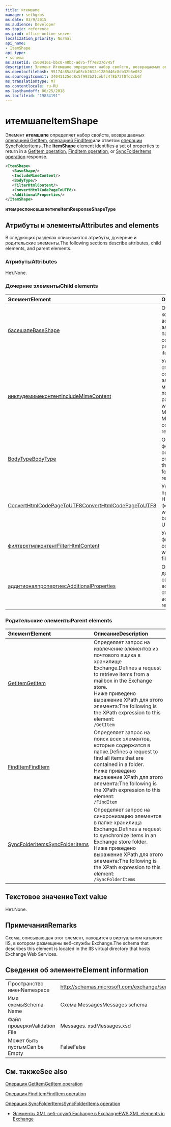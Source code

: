 ```yaml
---
title: итемшапе
manager: sethgros
ms.date: 03/9/2015
ms.audience: Developer
ms.topic: reference
ms.prod: office-online-server
localization_priority: Normal
api_name:
- ItemShape
api_type:
- schema
ms.assetid: c5604161-bbc0-40bc-ad75-ff7e837d745f
description: Элемент Итемшапе определяет набор свойств, возвращаемых операцией GetItem, операцией FindItem или ответом операции SyncFolderItems.
ms.openlocfilehash: 95174a85a8fa05cb2612e1289d46c8db32b6e052
ms.sourcegitcommit: 34041125dc8c5f993b21cebfc4f8b72f0fd2cb6f
ms.translationtype: MT
ms.contentlocale: ru-RU
ms.lasthandoff: 06/25/2018
ms.locfileid: "19834191"
---
```

# <a name="itemshape"></a><span data-ttu-id="54142-103">итемшапе</span><span class="sxs-lookup"><span data-stu-id="54142-103">ItemShape</span></span>

<span data-ttu-id="54142-104">Элемент **итемшапе** определяет набор свойств, возвращаемых [операцией GetItem](getitem-operation.md), [операцией FindItem](finditem-operation.md)или ответом [операции SyncFolderItems](syncfolderitems-operation.md) .</span><span class="sxs-lookup"><span data-stu-id="54142-104">The **ItemShape** element identifies a set of properties to return in a [GetItem operation](getitem-operation.md), [FindItem operation](finditem-operation.md), or [SyncFolderItems operation](syncfolderitems-operation.md) response.</span></span> 
  
```XML
<ItemShape>
   <BaseShape/>
   <IncludeMimeContent/>
   <BodyType/>
   <FilterHtmlContent/>
   <ConvertHtmlCodePageToUTF8/>
   <AdditionalProperties/>
</ItemShape>
```

 <span data-ttu-id="54142-105">**итемреспонсешапетипе**</span><span class="sxs-lookup"><span data-stu-id="54142-105">**ItemResponseShapeType**</span></span>
## <a name="attributes-and-elements"></a><span data-ttu-id="54142-106">Атрибуты и элементы</span><span class="sxs-lookup"><span data-stu-id="54142-106">Attributes and elements</span></span>

<span data-ttu-id="54142-107">В следующих разделах описываются атрибуты, дочерние и родительские элементы.</span><span class="sxs-lookup"><span data-stu-id="54142-107">The following sections describe attributes, child elements, and parent elements.</span></span>
  
### <a name="attributes"></a><span data-ttu-id="54142-108">Атрибуты</span><span class="sxs-lookup"><span data-stu-id="54142-108">Attributes</span></span>

<span data-ttu-id="54142-109">Нет.</span><span class="sxs-lookup"><span data-stu-id="54142-109">None.</span></span>
  
### <a name="child-elements"></a><span data-ttu-id="54142-110">Дочерние элементы</span><span class="sxs-lookup"><span data-stu-id="54142-110">Child elements</span></span>

|<span data-ttu-id="54142-111">**Элемент**</span><span class="sxs-lookup"><span data-stu-id="54142-111">**Element**</span></span>|<span data-ttu-id="54142-112">**Описание**</span><span class="sxs-lookup"><span data-stu-id="54142-112">**Description**</span></span>|
|:-----|:-----|
|[<span data-ttu-id="54142-113">басешапе</span><span class="sxs-lookup"><span data-stu-id="54142-113">BaseShape</span></span>](baseshape.md) <br/> |<span data-ttu-id="54142-114">Определяет базовую конфигурацию свойств, возвращаемых в ответе элемента или папки.</span><span class="sxs-lookup"><span data-stu-id="54142-114">Identifies the basic configuration of properties to return in an item or folder response.</span></span>  <br/> |
|[<span data-ttu-id="54142-115">инклудемимеконтент</span><span class="sxs-lookup"><span data-stu-id="54142-115">IncludeMimeContent</span></span>](includemimecontent.md) <br/> |<span data-ttu-id="54142-116">Указывает, будет ли в ответе возвращено содержимое MIME для элемента с многоцелевыми почтовыми расширениями.</span><span class="sxs-lookup"><span data-stu-id="54142-116">Specifies whether the Multipurpose Internet Mail Extensions (MIME) content of an item is returned in the response.</span></span>  <br/> |
|[<span data-ttu-id="54142-117">BodyType</span><span class="sxs-lookup"><span data-stu-id="54142-117">BodyType</span></span>](bodytype.md) <br/> |<span data-ttu-id="54142-118">Определяет способ форматирования основного текста в отклике.</span><span class="sxs-lookup"><span data-stu-id="54142-118">Identifies how the body text is formatted in the response.</span></span>  <br/> |
|[<span data-ttu-id="54142-119">ConvertHtmlCodePageToUTF8</span><span class="sxs-lookup"><span data-stu-id="54142-119">ConvertHtmlCodePageToUTF8</span></span>](converthtmlcodepagetoutf8.md) <br/> |<span data-ttu-id="54142-120">Указывает, преобразуется ли текст HTML элемента в формат UTF8.</span><span class="sxs-lookup"><span data-stu-id="54142-120">Indicates whether the item HTML body is converted to UTF8.</span></span>  <br/> |
|[<span data-ttu-id="54142-121">филтерхтмлконтент</span><span class="sxs-lookup"><span data-stu-id="54142-121">FilterHtmlContent</span></span>](filterhtmlcontent.md) <br/> |<span data-ttu-id="54142-122">Указывает, включена ли фильтрация HTML-содержимого.</span><span class="sxs-lookup"><span data-stu-id="54142-122">Specifies whether HTML content filtering is enabled.</span></span>  <br/> |
|[<span data-ttu-id="54142-123">аддитионалпропертиес</span><span class="sxs-lookup"><span data-stu-id="54142-123">AdditionalProperties</span></span>](additionalproperties.md) <br/> |<span data-ttu-id="54142-124">Определяет дополнительные свойства, возвращаемые в ответе.</span><span class="sxs-lookup"><span data-stu-id="54142-124">Identifies additional properties to return in a response.</span></span>  <br/> |
   
### <a name="parent-elements"></a><span data-ttu-id="54142-125">Родительские элементы</span><span class="sxs-lookup"><span data-stu-id="54142-125">Parent elements</span></span>

|<span data-ttu-id="54142-126">**Элемент**</span><span class="sxs-lookup"><span data-stu-id="54142-126">**Element**</span></span>|<span data-ttu-id="54142-127">**Описание**</span><span class="sxs-lookup"><span data-stu-id="54142-127">**Description**</span></span>|
|:-----|:-----|
|[<span data-ttu-id="54142-128">GetItem</span><span class="sxs-lookup"><span data-stu-id="54142-128">GetItem</span></span>](getitem.md) <br/> |<span data-ttu-id="54142-129">Определяет запрос на извлечение элементов из почтового ящика в хранилище Exchange.</span><span class="sxs-lookup"><span data-stu-id="54142-129">Defines a request to retrieve items from a mailbox in the Exchange store.</span></span>  <br/> <span data-ttu-id="54142-130">Ниже приведено выражение XPath для этого элемента:</span><span class="sxs-lookup"><span data-stu-id="54142-130">The following is the XPath expression to this element:</span></span>  <br/>  `/GetItem` <br/> |
|[<span data-ttu-id="54142-131">FindItem</span><span class="sxs-lookup"><span data-stu-id="54142-131">FindItem</span></span>](finditem.md) <br/> |<span data-ttu-id="54142-132">Определяет запрос на поиск всех элементов, которые содержатся в папке.</span><span class="sxs-lookup"><span data-stu-id="54142-132">Defines a request to find all items that are contained in a folder.</span></span>  <br/> <span data-ttu-id="54142-133">Ниже приведено выражение XPath для этого элемента:</span><span class="sxs-lookup"><span data-stu-id="54142-133">The following is the XPath expression to this element:</span></span>  <br/>  `/FindItem` <br/> |
|[<span data-ttu-id="54142-134">SyncFolderItems</span><span class="sxs-lookup"><span data-stu-id="54142-134">SyncFolderItems</span></span>](syncfolderitems.md) <br/> |<span data-ttu-id="54142-135">Определяет запрос на синхронизацию элементов в папке хранилища Exchange.</span><span class="sxs-lookup"><span data-stu-id="54142-135">Defines a request to synchronize items in an Exchange store folder.</span></span>  <br/> <span data-ttu-id="54142-136">Ниже приведено выражение XPath для этого элемента:</span><span class="sxs-lookup"><span data-stu-id="54142-136">The following is the XPath expression to this element:</span></span>  <br/>  `/SyncFolderItems` <br/> |
   
## <a name="text-value"></a><span data-ttu-id="54142-137">Текстовое значение</span><span class="sxs-lookup"><span data-stu-id="54142-137">Text value</span></span>

<span data-ttu-id="54142-138">Нет.</span><span class="sxs-lookup"><span data-stu-id="54142-138">None.</span></span>
  
## <a name="remarks"></a><span data-ttu-id="54142-139">Примечания</span><span class="sxs-lookup"><span data-stu-id="54142-139">Remarks</span></span>

<span data-ttu-id="54142-140">Схема, описывающая этот элемент, находится в виртуальном каталоге IIS, в котором размещены веб-службы Exchange.</span><span class="sxs-lookup"><span data-stu-id="54142-140">The schema that describes this element is located in the IIS virtual directory that hosts Exchange Web Services.</span></span>
  
## <a name="element-information"></a><span data-ttu-id="54142-141">Сведения об элементе</span><span class="sxs-lookup"><span data-stu-id="54142-141">Element information</span></span>

|||
|:-----|:-----|
|<span data-ttu-id="54142-142">Пространство имен</span><span class="sxs-lookup"><span data-stu-id="54142-142">Namespace</span></span>  <br/> |http://schemas.microsoft.com/exchange/services/2006/messages  <br/> |
|<span data-ttu-id="54142-143">Имя схемы</span><span class="sxs-lookup"><span data-stu-id="54142-143">Schema Name</span></span>  <br/> |<span data-ttu-id="54142-144">Схема Messages</span><span class="sxs-lookup"><span data-stu-id="54142-144">Messages schema</span></span>  <br/> |
|<span data-ttu-id="54142-145">Файл проверки</span><span class="sxs-lookup"><span data-stu-id="54142-145">Validation File</span></span>  <br/> |<span data-ttu-id="54142-146">Messages. xsd</span><span class="sxs-lookup"><span data-stu-id="54142-146">Messages.xsd</span></span>  <br/> |
|<span data-ttu-id="54142-147">Может быть пустым</span><span class="sxs-lookup"><span data-stu-id="54142-147">Can be Empty</span></span>  <br/> |<span data-ttu-id="54142-148">False</span><span class="sxs-lookup"><span data-stu-id="54142-148">False</span></span>  <br/> |
   
## <a name="see-also"></a><span data-ttu-id="54142-149">См. также</span><span class="sxs-lookup"><span data-stu-id="54142-149">See also</span></span>



[<span data-ttu-id="54142-150">Операция GetItem</span><span class="sxs-lookup"><span data-stu-id="54142-150">GetItem operation</span></span>](getitem-operation.md)
  
[<span data-ttu-id="54142-151">Операция FindItem</span><span class="sxs-lookup"><span data-stu-id="54142-151">FindItem operation</span></span>](finditem-operation.md)
  
[<span data-ttu-id="54142-152">Операция SyncFolderItems</span><span class="sxs-lookup"><span data-stu-id="54142-152">SyncFolderItems operation</span></span>](syncfolderitems-operation.md)


- [<span data-ttu-id="54142-153">Элементы XML веб-служб Exchange в Exchange</span><span class="sxs-lookup"><span data-stu-id="54142-153">EWS XML elements in Exchange</span></span>](ews-xml-elements-in-exchange.md)

